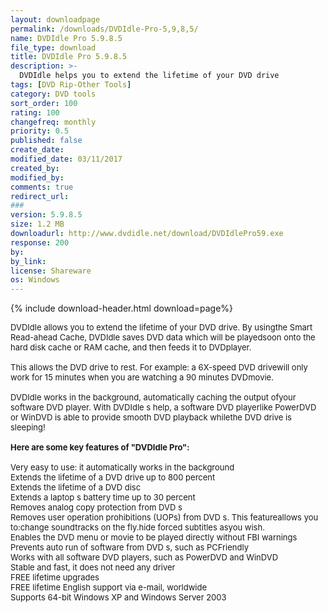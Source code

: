 ```yaml
---
layout: downloadpage
permalink: /downloads/DVDIdle-Pro-5,9,8,5/
name: DVDIdle Pro 5.9.8.5
file_type: download
title: DVDIdle Pro 5.9.8.5
description: >-
  DVDIdle helps you to extend the lifetime of your DVD drive
tags: [DVD Rip-Other Tools]
category: DVD tools
sort_order: 100
rating: 100
changefreq: monthly
priority: 0.5
published: false
create_date:
modified_date: 03/11/2017
created_by:
modified_by:
comments: true
redirect_url:
###
version: 5.9.8.5
size: 1.2 MB
downloadurl: http://www.dvdidle.net/download/DVDIdlePro59.exe
response: 200
by:
by_link:
license: Shareware
os: Windows
---
```


{% include download-header.html download=page%}

<p style="fix-download-text !important">
<p><font size="2">DVDIdle allows you to extend the lifetime of your DVD drive. By usingthe Smart Read-ahead Cache, DVDIdle saves DVD data which will be playedsoon onto the hard disk cache or RAM cache, and then feeds it to DVDplayer. <br />
<br />
This allows the DVD drive to rest. For example: a 6X-speed DVD drivewill only work for 15 minutes when you are watching a 90 minutes DVDmovie.<br />
<br />
DVDIdle works in the background, automatically caching the output ofyour software DVD player. With DVDIdle s help, a software DVD playerlike PowerDVD or WinDVD is able to provide smooth DVD playback whilethe DVD drive is sleeping!<br />
<br />
<span><strong>Here are some key features of "DVDIdle Pro":</strong></span><br />
<br />
Very easy to use: it automatically works in the background <br />
Extends the lifetime of a DVD drive up to 800 percent <br />
Extends the lifetime of a DVD disc <br />
Extends a laptop s battery time up to 30 percent <br />
Removes analog copy protection from DVD s <br />
Removes user operation prohibitions (UOPs) from DVD s. This featureallows you to:change soundtracks on the fly.hide forced subtitles asyou wish. <br />
Enables the DVD menu or movie to be played directly without FBI warnings <br />
Prevents auto run of software from DVD s, such as PCFriendly <br />
Works with all software DVD players, such as PowerDVD and WinDVD <br />
Stable and fast, it does not need any driver <br />
FREE lifetime upgrades <br />
FREE lifetime English support via e-mail, worldwide <br />
Supports 64-bit Windows XP and Windows Server 2003<br />
<!-- google_ad_section_end --></font></p>
<div class="celltext_big"><br />
<br />
<font size="2"><br />
<br />
</font></div></p>
